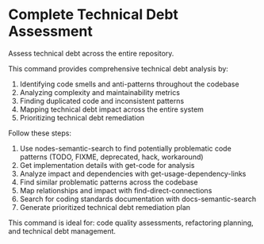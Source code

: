 # Complete Technical Debt Assessment
Assess technical debt across the entire repository.

This command provides comprehensive technical debt analysis by:
1. Identifying code smells and anti-patterns throughout the codebase
2. Analyzing complexity and maintainability metrics
3. Finding duplicated code and inconsistent patterns
4. Mapping technical debt impact across the entire system
5. Prioritizing technical debt remediation

Follow these steps:
1. Use nodes-semantic-search to find potentially problematic code patterns (TODO, FIXME, deprecated, hack, workaround)
2. Get implementation details with get-code for analysis
3. Analyze impact and dependencies with get-usage-dependency-links
4. Find similar problematic patterns across the codebase
5. Map relationships and impact with find-direct-connections
6. Search for coding standards documentation with docs-semantic-search
7. Generate prioritized technical debt remediation plan

This command is ideal for: code quality assessments, refactoring planning, and technical debt management.